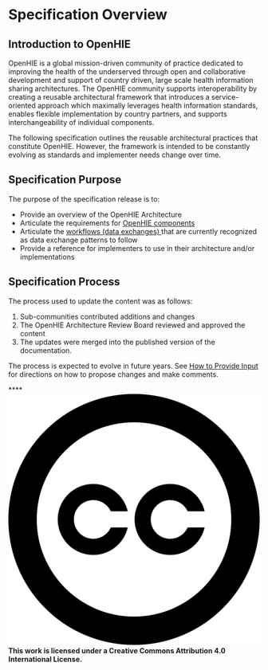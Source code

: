 # Specification Overview

## Introduction to OpenHIE

OpenHIE is a global mission-driven community of practice dedicated to improving the health of the underserved through open and collaborative development and support of country driven, large scale health information sharing architectures. The OpenHIE community supports interoperability by creating a reusable architectural framework that introduces a service-oriented approach which maximally leverages health information standards, enables flexible implementation by country partners, and supports interchangeability of individual components.

The following specification outlines the reusable architectural practices that constitute OpenHIE.  However, the framework is intended to be constantly evolving as standards and implementer needs change over time. &#x20;

## Specification Purpose&#x20;

The purpose of the specification release is to: &#x20;

* Provide an overview of the OpenHIE Architecture
* Articulate the requirements  for [OpenHIE components ](openhie-component-specifications-1/)
* Articulate the [workflows (data exchanges) ](introduction/)that are currently recognized as data exchange patterns to follow
* Provide a reference for implementers to use in their architecture and/or implementations

## Specification Process&#x20;

The process used to update the content was as follows: &#x20;

1. Sub-communities contributed additions and changes&#x20;
2. The OpenHIE Architecture Review Board reviewed and approved the content&#x20;
3. The updates were merged into the published version of the documentation.  &#x20;

The process is expected to evolve in future years. See [How to Provide Input](how-to-provde-input.md) for directions on how to propose changes and make comments. &#x20;

****![](.gitbook/assets/creative-commons.svg) **This work is licensed under a Creative Commons Attribution 4.0 International License.**
